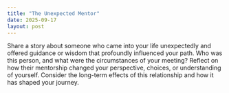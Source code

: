 ```yaml
---
title: "The Unexpected Mentor"
date: 2025-09-17
layout: post
---
```


Share a story about someone who came into your life unexpectedly and offered guidance or wisdom that profoundly influenced your path. Who was this person, and what were the circumstances of your meeting? Reflect on how their mentorship changed your perspective, choices, or understanding of yourself. Consider the long-term effects of this relationship and how it has shaped your journey.
